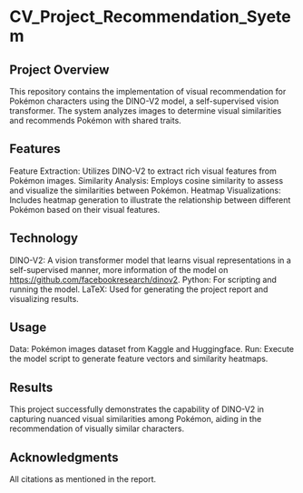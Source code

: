 # CV_Project_Recommendation_Syetem
## Project Overview
This repository contains the implementation of visual recommendation for Pokémon characters using the DINO-V2 model, a self-supervised vision transformer. The system analyzes images to determine visual similarities and recommends Pokémon with shared traits.

## Features
Feature Extraction: Utilizes DINO-V2 to extract rich visual features from Pokémon images.
Similarity Analysis: Employs cosine similarity to assess and visualize the similarities between Pokémon.
Heatmap Visualizations: Includes heatmap generation to illustrate the relationship between different Pokémon based on their visual features.

## Technology
DINO-V2: A vision transformer model that learns visual representations in a self-supervised manner, more information of the model on https://github.com/facebookresearch/dinov2. 
Python: For scripting and running the model.
LaTeX: Used for generating the project report and visualizing results.

## Usage
Data: Pokémon images dataset from Kaggle and Huggingface.
Run: Execute the model script to generate feature vectors and similarity heatmaps.

## Results
This project successfully demonstrates the capability of DINO-V2 in capturing nuanced visual similarities among Pokémon, aiding in the recommendation of visually similar characters.

## Acknowledgments
All citations as mentioned in the report.

